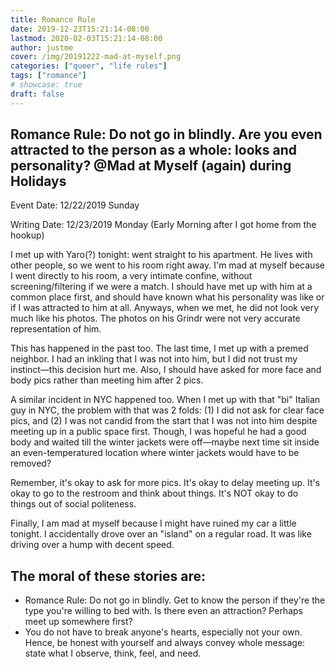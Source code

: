 ```yaml
---
title: Romance Rule
date: 2019-12-23T15:21:14-08:00
lastmod: 2020-02-03T15:21:14-08:00
author: justme
cover: /img/20191222-mad-at-myself.png
categories: ["queer", "life rules"]
tags: ["romance"]
# showcase: true
draft: false
--- 
```


Romance Rule: Do not go in blindly. Are you even attracted to the person as a whole: looks and personality?  @Mad at Myself (again) during Holidays
---

<!--more-->



Event Date: 12/22/2019 Sunday

Writing Date: 12/23/2019 Monday (Early Morning after I got home from the hookup)

I met up with Yaro(?) tonight: went straight to his apartment. He lives with other people, so we went to his room right away. I'm mad at myself because I went directly to his room, a very intimate confine, without screening/filtering if we were a match. I should have met up with him at a common place first, and should have known what his personality was like or if I was attracted to him at all. Anyways, when we met, he did not look very much like his photos. The photos on his Grindr were not very accurate representation of him. 

This has happened in the past too. The last time, I met up with a premed neighbor. I had an inkling that I was not into him, but I did not trust my instinct—this decision hurt me. Also, I should have asked for more face and body pics rather than meeting him after 2 pics. 

A similar incident in NYC happened too. When I met up with that "bi" Italian guy in NYC, the problem with that was 2 folds: (1) I did not ask for clear face pics, and (2) I was not candid from the start that I was not into him despite meeting up in a public space first. Though, I was hopeful he had a good body and waited till the winter jackets were off—maybe next time sit inside an even-temperatured location where winter jackets would have to be removed?

Remember, it's okay to ask for more pics. It's okay to delay meeting up. It's okay to go to the restroom and think about things. It's NOT okay to do things out of social politeness.

Finally, I am mad at myself because I might have ruined my car a little tonight. I accidentally drove over an "island" on a regular road. It was like driving over a hump with decent speed. 

The moral of these stories are:
---

* Romance Rule: Do not go in blindly. Get to know the person if they're the type you're willing to bed with. Is there even an attraction? Perhaps meet up somewhere first?
* You do not have to break anyone's hearts, especially not your own. Hence, be honest with yourself and always convey whole message: state what I observe, think, feel, and need. 
